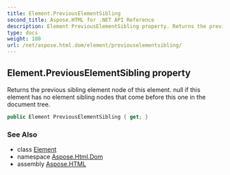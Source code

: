 ```yaml
---
title: Element.PreviousElementSibling
second_title: Aspose.HTML for .NET API Reference
description: Element PreviousElementSibling property. Returns the previous sibling element node of this element. null if this element has no element sibling nodes that come before this one in the document tree
type: docs
weight: 180
url: /net/aspose.html.dom/element/previouselementsibling/
---
```

## Element.PreviousElementSibling property

Returns the previous sibling element node of this element. null if this element has no element sibling nodes that come before this one in the document tree.

```csharp
public Element PreviousElementSibling { get; }
```

### See Also

* class [Element](../)
* namespace [Aspose.Html.Dom](../../../aspose.html.dom/)
* assembly [Aspose.HTML](../../../)
